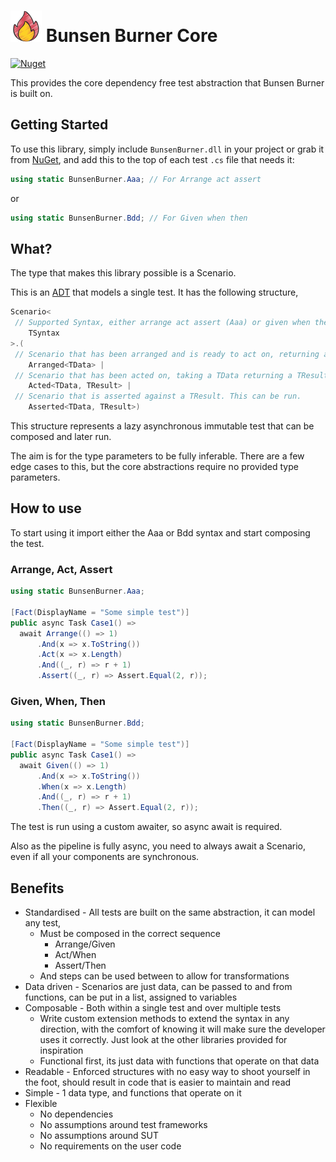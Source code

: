 ﻿# ![](https://raw.githubusercontent.com/bmazzarol/Bunsen-Burner/main/fire-icon-small.png) Bunsen Burner Core

[![Nuget](https://img.shields.io/nuget/v/BunsenBurner)](https://www.nuget.org/packages/BunsenBurner/)

This provides the core dependency free test abstraction that Bunsen Burner is
built on.

## Getting Started

To use this library, simply include `BunsenBurner.dll` in your project or grab
it from [NuGet](https://www.nuget.org/packages/BunsenBurner/), and add this to
the top of each test `.cs` file
that needs it:

```C#
using static BunsenBurner.Aaa; // For Arrange act assert
```

or

```C#
using static BunsenBurner.Bdd; // For Given when then
```

## What?

The type that makes this library possible is a Scenario.

This is an [ADT](https://en.wikipedia.org/wiki/Algebraic_data_type) that models
a single test. It has the following structure,

```c#
Scenario<
 // Supported Syntax, either arrange act assert (Aaa) or given when then (Bdd)
    TSyntax
>.(
 // Scenario that has been arranged and is ready to act on, returning a TData   
    Arranged<TData> | 
 // Scenario that has been acted on, taking a TData returning a TResult and is ready to assert against 
    Acted<TData, TResult> | 
 // Scenario that is asserted against a TResult. This can be run.
    Asserted<TData, TResult>)
```

This structure represents a lazy asynchronous immutable test that can be
composed and
later run.

The aim is for the type parameters to be fully inferable. There are a few edge
cases to this, but the core abstractions require no provided type parameters.

## How to use

To start using it import either the Aaa or Bdd syntax and start composing the
test.

### Arrange, Act, Assert

```c#
using static BunsenBurner.Aaa;

[Fact(DisplayName = "Some simple test")]
public async Task Case1() =>
  await Arrange(() => 1)
      .And(x => x.ToString())
      .Act(x => x.Length)
      .And((_, r) => r + 1)
      .Assert((_, r) => Assert.Equal(2, r));
```

### Given, When, Then

```c#
using static BunsenBurner.Bdd;

[Fact(DisplayName = "Some simple test")]
public async Task Case1() =>
  await Given(() => 1)
      .And(x => x.ToString())
      .When(x => x.Length)
      .And((_, r) => r + 1)
      .Then((_, r) => Assert.Equal(2, r));
```

The test is run using a custom awaiter, so async await is required.

Also as the pipeline is fully async, you need to always await a Scenario, even
if all your components are synchronous.

## Benefits

* Standardised - All tests are built on the same abstraction, it can model any
  test,
    * Must be composed in the correct sequence
        * Arrange/Given
        * Act/When
        * Assert/Then
    * And steps can be used between to allow for transformations
* Data driven - Scenarios are just data, can be passed to and from functions,
  can be put
  in a list, assigned to variables
* Composable - Both within a single test and over multiple tests
    * Write custom extension methods to extend the syntax in any direction, with
      the comfort of knowing it will make sure the developer uses it correctly.
      Just look at the other libraries provided for inspiration
    * Functional first, its just data with functions that operate on that data
* Readable - Enforced structures with no easy way to shoot yourself in the foot,
  should result in code that is easier to maintain and read
* Simple - 1 data type, and functions that operate on it
* Flexible
    * No dependencies
    * No assumptions around test frameworks
    * No assumptions around SUT
    * No requirements on the user code